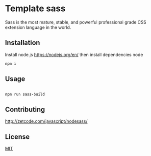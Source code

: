 # Template sass

Sass is the most mature, stable, and powerful professional grade CSS extension language in the world.

## Installation

Install node.js https://nodejs.org/en/ then install dependencies node


```bash
npm i
```

## Usage

```

```

```
npm run sass-build
```

## Contributing
http://zetcode.com/javascript/nodesass/

## License
[MIT](https://choosealicense.com/licenses/mit/)